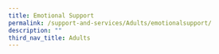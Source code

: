 ```yaml
---
title: Emotional Support
permalink: /support-and-services/Adults/emotionalsupport/
description: ""
third_nav_title: Adults
---
```

